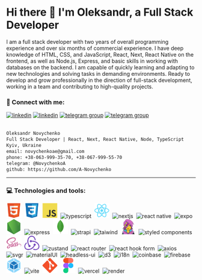 # Hi there 👋 I'm Oleksandr, a Full Stack Developer

I am a full stack developer with two years of overall programming experience and over six
months of commercial experience. I have deep knowledge of HTML, CSS, and JavaScript, React,
Next, React Native on the frontend, as well as Node.js, Express, and basic skills in working with
databases on the backend. I am capable of quickly learning and adapting to new technologies
and solving tasks in demanding environments. Ready to develop and grow professionally in the
direction of full-stack development, working in a team and contributing to high-quality projects.


### 🤝 Connect with me:

  <div id="badges">   
    <a href="mailto:novychenkoae@gmail.com" target="_blank"><img src="https://res.cloudinary.com/dkwbqq1n1/image/upload/v1710417229/Icons/jf4hyfcmgzwfrdqnmiqd.png" width="40" height="40" alt="linkedin" /></a>
    <a href="https://www.linkedin.com/in/oleksandr-novychenko/" target="_blank"><img src="https://res.cloudinary.com/dkwbqq1n1/image/upload/v1710417230/Icons/i1ziajropzeeqsxjfxog.png" width="40" height="40" alt="linkedin" /></a>
    <a href="http://t.me/NovychenkoA" target="_blank"><img src="https://res.cloudinary.com/dkwbqq1n1/image/upload/v1710417230/Icons/bxmcj1b7thyoq6n9qvwj.png" width="40" height="40" alt="telegram group" /></a>
       <a href="https://www.instagram.com/aleksandrnovychenko/" target="_blank"><img src="https://res.cloudinary.com/dkwbqq1n1/image/upload/v1710417230/Icons/ivlefhxgovg4kaxdyysh.png" width="40" height="40" alt="telegram group" /></a>
  </div>
<br/>

```plaintext
Oleksandr Novychenko
Full Stack Developer | React, Next, React Native, Node, TypeScript
Kyiv, Ukraine
email: novychenkoae@gmail.com
phone: +38-063-999-35-70, +38-067-999-55-70
telegram: @NovychenkoA
github: https://github.com/A-Novychenko
```
---

### 💻 Technologies and tools:

<div>
  <img src="https://github.com/devicons/devicon/blob/master/icons/html5/html5-original.svg" title="html5" alt="html5" width="40" height="40"/>&nbsp
  <img src="https://github.com/devicons/devicon/blob/master/icons/css3/css3-original.svg" title="css" alt="css" width="40" height="40"/>&nbsp
  <img src="https://github.com/devicons/devicon/blob/master/icons/javascript/javascript-original.svg" title="javascript" alt="javascript" width="40" height="40"/>&nbsp
  <img src="https://res.cloudinary.com/dkwbqq1n1/image/upload/v1710497317/Icons/mvqwvwrsmhwazvs1oncx.svg" title="typescript" alt="typescript" width="40" height="40"/>&nbsp
  <img src="https://github.com/devicons/devicon/blob/master/icons/react/react-original.svg" title="reactjs" alt="reactjs" width="40" height="40"/>&nbsp
  <img src="https://res.cloudinary.com/dkwbqq1n1/image/upload/v1710496584/Icons/zf61rbhrianq3zjdmdm1.png" title="nextjs" alt="nextjs" width="40" height="40"/>&nbsp
  <img src="https://res.cloudinary.com/dkwbqq1n1/image/upload/v1710496938/Icons/cwqce7ofnyrmjcngkvar.png" title="react native" alt="react native" width="40" height="40"/>&nbsp
  <img src="https://res.cloudinary.com/dkwbqq1n1/image/upload/v1710497731/Icons/nsmy9siqgz7hpqvdziqf.svg" title="expo" alt="expo" width="40" height="40"/>&nbsp
  <img src="https://github.com/devicons/devicon/blob/master/icons/nodejs/nodejs-original.svg" title="nodejs" alt="nodejs" width="40" height="40"/>&nbsp
  <img src="https://res.cloudinary.com/dkwbqq1n1/image/upload/v1710497183/Icons/ewpjxkihsw3zdmz6tesi.png" title="express" alt="express" width="40" height="40"/>&nbsp
  <img src="https://github.com/devicons/devicon/blob/master/icons/mongodb/mongodb-original.svg" title="mongodb" alt="mongodb" width="40" height="40"/>&nbsp
   <img src="https://res.cloudinary.com/dkwbqq1n1/image/upload/v1710499392/Icons/f49kngagx0vkoeqjs1pt.svg" title="strapi" alt="strapi" width="40" height="40"/>&nbsp;
  <img src="https://res.cloudinary.com/dkwbqq1n1/image/upload/v1710497951/Icons/nkwzywvsfehkqatdzsxh.svg" title="taiwind" alt="taiwind" width="40" height="40"/>&nbsp;
  <img src="https://raw.githubusercontent.com/emotion-js/emotion/main/emotion.png" title="emotion" alt="emotion" width="40" height="40"/>&nbsp;
  <img src="https://res.cloudinary.com/dkwbqq1n1/image/upload/v1710505572/Icons/acw7kpzresaywathgvzc.svg" title="styled components" alt="styled components" width="40" height="40"/>&nbsp;
  <img src="https://github.com/devicons/devicon/blob/master/icons/sass/sass-original.svg" title="sass/scss" alt="sass/scss" width="40" height="40"/>&nbsp;
  <img src="https://github.com/devicons/devicon/blob/master/icons/redux/redux-original.svg" title="redux" alt="redux" width="40" height="40"/>&nbsp;
  <img src="https://res.cloudinary.com/dkwbqq1n1/image/upload/v1710506388/Icons/iyunnebyepp7ghmkj3uj.png" title="zustand" alt="zustand" width="40" height="40"/>&nbsp;
  <img src="https://res.cloudinary.com/dkwbqq1n1/image/upload/v1710498562/Icons/fqxhx2th32e4fhr6mets.svg" title="react router" alt="react router" width="40" height="40"/>&nbsp;
  <img src="https://res.cloudinary.com/dkwbqq1n1/image/upload/v1710498392/Icons/ip3mtuzktnsylwusai4v.svg" title="react hook form" alt="react hook form" width="40" height="40"/>&nbsp;
  <img src="https://res.cloudinary.com/dkwbqq1n1/image/upload/v1710505116/Icons/m6o2fc0waor7k55ma7r8.svg" title="axios" alt="axios" width="40" height="40"/>&nbsp;
  <img src="https://res.cloudinary.com/dkwbqq1n1/image/upload/v1710505670/Icons/vieqg95trjdytiffmeue.png" title="svgr" alt="svgr" width="40" height="40"/>&nbsp;
  <img src="https://res.cloudinary.com/dkwbqq1n1/image/upload/v1710505604/Icons/zcg75onnql7fof75kbxo.svg" title="materialUI" alt="materialUI" width="40" height="40"/>&nbsp;
  <img src="https://res.cloudinary.com/dkwbqq1n1/image/upload/v1710506654/Icons/uida5fj61ruphrnqzs38.svg" title="headless-ui" alt="headless-ui" width="40" height="40"/>&nbsp;
  <img src="https://res.cloudinary.com/dkwbqq1n1/image/upload/v1710506045/Icons/tv97jj3ttfeucsymldz7.svg" title="d3" alt="d3" width="40" height="40"/>&nbsp;
  <img src="https://res.cloudinary.com/dkwbqq1n1/image/upload/v1710505969/Icons/ltyoo7jzasekgxopc6ag.png" title="i18n" alt="i18n" width="40" height="40"/>&nbsp;
  <img src="https://res.cloudinary.com/dkwbqq1n1/image/upload/v1710505116/Icons/m6o2fc0waor7k55ma7r8.svg" title="coinbase" alt="coinbase" width="40" height="40"/>&nbsp;
  <img src="https://res.cloudinary.com/dkwbqq1n1/image/upload/v1710505304/Icons/awsof3zf2rwsao3pyita.svg" title="firebase" alt="firebase" width="40" height="40"/>&nbsp;
  <img src="https://github.com/devicons/devicon/blob/master/icons/webpack/webpack-original.svg" title="webpack" alt="webpack" width="40" height="40"/>&nbsp;
  <img src="https://res.cloudinary.com/dkwbqq1n1/image/upload/v1710504992/Icons/idchttu21ah27mpghzmo.svg" title="vite" alt="vite" width="40" height="40"/>&nbsp;
  <img src="https://github.com/devicons/devicon/blob/master/icons/git/git-original.svg" title="git" alt="git" width="40" height="40"/>&nbsp
  <img src="https://github.com/devicons/devicon/blob/master/icons/figma/figma-original.svg" title="figma" alt="figma" width="40" height="40"/>&nbsp;
  <img src="https://res.cloudinary.com/dkwbqq1n1/image/upload/v1710507284/Icons/d46etkih0qwadxnjcfbt.svg" title="vercel" alt="vercel" width="40" height="40"/>&nbsp;
  <img src="https://res.cloudinary.com/dkwbqq1n1/image/upload/v1710507100/Icons/ubxc2sskmd7m5sjankh4.svg" title="render" alt="render" width="40" height="40"/>&nbsp;
</div>



